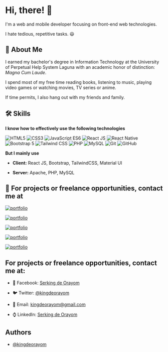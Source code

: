 
# Hi, there! 👋

I'm a web and mobile developer focusing on front-end web technologies.

I hate tedious, repetitive tasks. :smiley:


## 🚀 About Me

I earned my bachelor's degree in Information Technology at the University of Perpetual Help System Laguna with an academic honor of distinction: *Magna Cum Laude*.

I spend most of my free time reading books, listening to music, playing video games or watching movies, TV series or anime.

If time permits, I also hang out with my friends and family.
## 🛠 Skills

**I know how to effectively use the following technologies**

![HTML5](https://img.shields.io/badge/-HTML5-DC4D25 "HTML5")
![CSS3](https://img.shields.io/badge/-CSS3-264DE4 "CSS3")
![JavaScript ES6](https://img.shields.io/badge/-JavaScript_ES6-FCDC00 "JavaScript ES6")
![React JS](https://img.shields.io/badge/-React_JS-61DAFB "React JS")
![React Native](https://img.shields.io/badge/-React_Native-61DAFB "React Native")
![Bootstrap 5](https://img.shields.io/badge/-Bootstrap_5-7633F9 "Bootstrap 5")
![Tailwind CSS](https://img.shields.io/badge/-Tailwind_CSS-38BDF8 "Tailwind CSS")
![PHP](https://img.shields.io/badge/-PHP-7A86B8 "PHP")
![MySQL](https://img.shields.io/badge/-MySQL-3E6E93 "MySQL")
![Git](https://img.shields.io/badge/-Git-F44D27 "Git")
![GitHub](https://img.shields.io/badge/-GitHub-24292F "GitHub")

**But I mainly use**

- **Client:** React JS, Bootstrap, TailwindCSS, Material UI

- **Server:** Apache, PHP, MySQL

## 🔗 For projects or freelance opportunities, contact me at

[![portfolio](https://img.shields.io/badge/Facebook-1773ea?style=for-the-badge&logo=facebook&logoColor=white)](https://www.facebook.com/kingdeorayom)

[![portfolio](https://img.shields.io/badge/Twitter-1C96E8?style=for-the-badge&logo=twitter&logoColor=white)](https://www.twitter.com/kingdeorayom)

[![portfolio](https://img.shields.io/badge/Instagram-F60A5F?style=for-the-badge&logo=instagram&logoColor=white)](https://www.instagram.com/kingdeorayom)

[![portfolio](https://img.shields.io/badge/Email-E34133?style=for-the-badge&logo=gmail&logoColor=white)](kingdeorayom@gmail.com)

[![portfolio](https://img.shields.io/badge/LinkedIn-0077B5?style=for-the-badge&logo=linkedin&logoColor=white)](https://www.linkedin.com/in/kingdeorayom)

## For projects or freelance opportunities, contact me at:

* :iphone: Facebook: [Serking de Orayom](https://www.facebook.com/kingdeorayom)

* :bird: Twitter: [@kingdeorayom](https://www.twitter.com/kingdeorayom)

* :email: Email: kingdeorayom@gmail.com

* :watch: LinkedIn: [Serking de Orayom](https://www.linkedin.com/in/kingdeorayom)

## Authors

- [@kingdeorayom](https://www.github.com/kingdeorayom)

